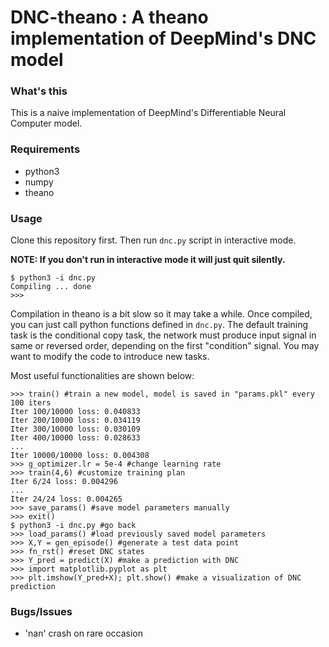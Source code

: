 # DNC-theano : A theano implementation of DeepMind's DNC model

### What's this

This is a naive implementation of DeepMind's Differentiable Neural Computer model.

### Requirements
 - python3
 - numpy
 - theano

### Usage

Clone this repository first. Then run `dnc.py` script in interactive mode.

**NOTE: If you don't run in interactive mode it will just quit silently.**

    $ python3 -i dnc.py
    Compiling ... done
    >>>

Compilation in theano is a bit slow so it may take a while. Once compiled, you can just call python functions defined in `dnc.py`. The default training task is the conditional copy task, the network must produce input signal in same or reversed order, depending on the first "condition" signal. You may want to modify the code to introduce new tasks.

Most useful functionalities are shown below:

    >>> train() #train a new model, model is saved in "params.pkl" every 100 iters
    Iter 100/10000 loss: 0.040833
    Iter 200/10000 loss: 0.034119
    Iter 300/10000 loss: 0.030109
    Iter 400/10000 loss: 0.028633
    ...
    Iter 10000/10000 loss: 0.004308
    >>> g_optimizer.lr = 5e-4 #change learning rate
    >>> train(4,6) #customize training plan
    Iter 6/24 loss: 0.004296
    ...
    Iter 24/24 loss: 0.004265
    >>> save_params() #save model parameters manually
    >>> exit()
    $ python3 -i dnc.py #go back
    >>> load_params() #load previously saved model parameters
    >>> X,Y = gen_episode() #generate a test data point
    >>> fn_rst() #reset DNC states
    >>> Y_pred = predict(X) #make a prediction with DNC
    >>> import matplotlib.pyplot as plt
    >>> plt.imshow(Y_pred+X); plt.show() #make a visualization of DNC prediction

### Bugs/Issues
 - 'nan' crash on rare occasion
